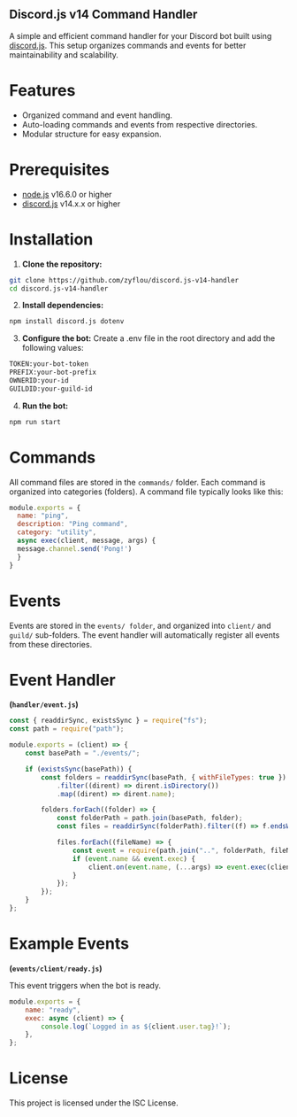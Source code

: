 ## Discord.js v14 Command Handler

A simple and efficient command handler for your Discord bot built using [discord.js](https://discord.js.org/). This setup organizes commands and events for better maintainability and scalability.

# Features

- Organized command and event handling.
- Auto-loading commands and events from respective directories.
- Modular structure for easy expansion.

# Prerequisites

- [node.js](https://nodejs.org/) v16.6.0 or higher
- [discord.js](https://discord.js.org/) v14.x.x or higher

# Installation

1. **Clone the repository:**
```bash
git clone https://github.com/zyflou/discord.js-v14-handler
cd discord.js-v14-handler
```

2. **Install dependencies:**
```bash
npm install discord.js dotenv
```

3. **Configure the bot:** Create a .env file in the root directory and add the following values:
```bash
TOKEN:your-bot-token
PREFIX:your-bot-prefix
OWNERID:your-id
GUILDID:your-guild-id
```

4. **Run the bot:**
```bash
npm run start 
```

# Commands

All command files are stored in the `commands/` folder. Each command is organized into categories (folders). A command file typically looks like this:

```javascript
module.exports = {
  name: "ping",
  description: "Ping command",
  category: "utility",
  async exec(client, message, args) {
  message.channel.send('Pong!')
  }
}
```

# Events

Events are stored in the `events/ folder`, and organized into `client/` and `guild/` sub-folders. The event handler will automatically register all events from these directories.

# Event Handler
**(`handler/event.js`)**

```javascript
const { readdirSync, existsSync } = require("fs");
const path = require("path");

module.exports = (client) => {
    const basePath = "./events/";

    if (existsSync(basePath)) {
        const folders = readdirSync(basePath, { withFileTypes: true })
            .filter((dirent) => dirent.isDirectory())
            .map((dirent) => dirent.name);

        folders.forEach((folder) => {
            const folderPath = path.join(basePath, folder);
            const files = readdirSync(folderPath).filter((f) => f.endsWith(".js"));

            files.forEach((fileName) => {
                const event = require(path.join("..", folderPath, fileName));
                if (event.name && event.exec) {
                    client.on(event.name, (...args) => event.exec(client, ...args));
                }
            });
        });
    }
};
```

# Example Events
**(`events/client/ready.js`)**

This event triggers when the bot is ready.

```javascript
module.exports = {
    name: "ready",
    exec: async (client) => {
        console.log(`Logged in as ${client.user.tag}!`);
    },
};
```

# License

This project is licensed under the ISC License.